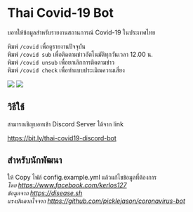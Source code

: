 # Thai Covid-19 Bot

บอทให้ข้อมูลสำหรับรายงานสถานการณ์ Covid-19 ในประเทศไทย
  
พิมพ์ `/covid` เพื่อดูรายงานปัจจุบัน  
พิมพ์ `/covid sub` เพื่อติดตามข่าวอัตโนมัติทุกวันเวลา 12.00 น.  
พิมพ์ `/covid unsub` เพื่อยกเลิกการติดตามข่าว  
พิมพ์ `/covid check` เพื่อทำแบบประเมิณความเสี่ยง  

![](https://i.imgur.com/tFmjzuo.png)
![](https://i.imgur.com/WLTMQ5f.png)
## วิธีใช้
สามารถเชิญบอทเข้า Discord Server ได้จาก link

<https://bit.ly/thai-covid19-discord-bot>


## สำหรับนักพัฒนา
ให้ Copy ไฟล์ config.example.yml แล้วแก้ไขข้อมูลที่ต้องการ  
*โดย <https://www.facebook.com/kerlos127>*  
*ข้อมูลจาก <https://disease.sh>*  
*แรงบันดาลใจจาก <https://github.com/picklejason/coronavirus-bot>*
